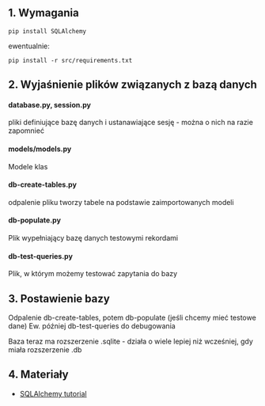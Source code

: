 ## 1. Wymagania

`pip install SQLAlchemy`

ewentualnie:

`pip install -r src/requirements.txt`

## 2. Wyjaśnienie plików związanych z bazą danych

#### database.py, session.py
pliki definiujące bazę danych i ustanawiające sesję - można o nich na razie zapomnieć

#### models/models.py
Modele klas

#### db-create-tables.py
odpalenie pliku tworzy tabele na podstawie zaimportowanych modeli

#### db-populate.py
Plik wypełniający bazę danych testowymi rekordami

#### db-test-queries.py
Plik, w którym możemy testować zapytania do bazy

## 3. Postawienie bazy
Odpalenie db-create-tables, potem db-populate (jeśli chcemy mieć testowe dane)
Ew. później db-test-queries do debugowania

Baza teraz ma rozszerzenie .sqlite - działa o wiele lepiej niż wcześniej, gdy miała rozszerzenie .db

## 4. Materiały

* [SQLAlchemy tutorial](https://docs.sqlalchemy.org/en/14/orm/tutorial.html)
